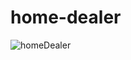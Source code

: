 # home-dealer

![homeDealer](https://user-images.githubusercontent.com/101082465/188483436-0409801e-bfbc-43f7-9780-e0ba5063e977.png)

